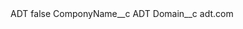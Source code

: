 <?xml version="1.0" encoding="UTF-8"?>
<CustomMetadata xmlns="http://soap.sforce.com/2006/04/metadata" xmlns:xsi="http://www.w3.org/2001/XMLSchema-instance" xmlns:xsd="http://www.w3.org/2001/XMLSchema">
    <label>ADT</label>
    <protected>false</protected>
    <values>
        <field>ComponyName__c</field>
        <value xsi:type="xsd:string">ADT</value>
    </values>
    <values>
        <field>Domain__c</field>
        <value xsi:type="xsd:string">adt.com</value>
    </values>
</CustomMetadata>
